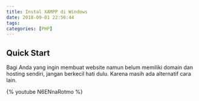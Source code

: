 ```yaml
---
title: Instal XAMPP di Windows
date: 2018-09-01 22:56:44
tags:
categories: [PHP]
---
```

## Quick Start
Bagi Anda yang ingin membuat website namun belum memiliki domain dan hosting sendiri, jangan berkecil hati dulu. Karena masih ada alternatif cara lain.
<!-- more -->
{% youtube N6ENnaRotmo %}